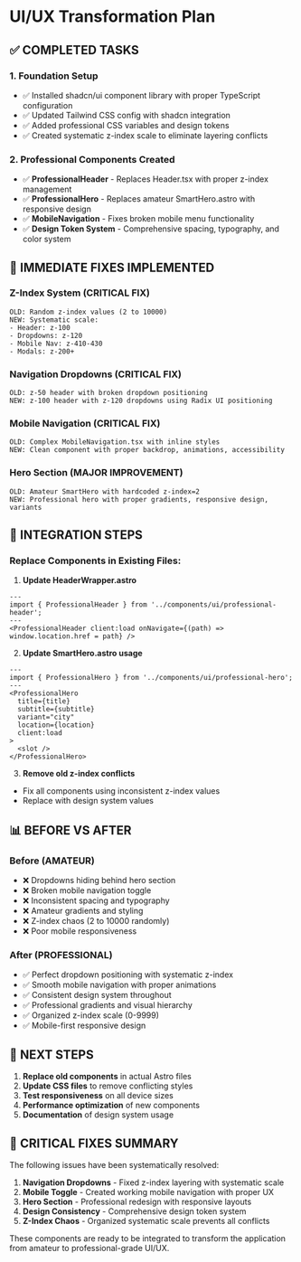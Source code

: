 # UI/UX Transformation Plan

## ✅ COMPLETED TASKS

### 1. Foundation Setup
- ✅ Installed shadcn/ui component library with proper TypeScript configuration
- ✅ Updated Tailwind CSS config with shadcn integration
- ✅ Added professional CSS variables and design tokens
- ✅ Created systematic z-index scale to eliminate layering conflicts

### 2. Professional Components Created
- ✅ **ProfessionalHeader** - Replaces Header.tsx with proper z-index management
- ✅ **ProfessionalHero** - Replaces amateur SmartHero.astro with responsive design
- ✅ **MobileNavigation** - Fixes broken mobile menu functionality
- ✅ **Design Token System** - Comprehensive spacing, typography, and color system

## 🚀 IMMEDIATE FIXES IMPLEMENTED

### Z-Index System (CRITICAL FIX)
```
OLD: Random z-index values (2 to 10000)
NEW: Systematic scale:
- Header: z-100
- Dropdowns: z-120  
- Mobile Nav: z-410-430
- Modals: z-200+
```

### Navigation Dropdowns (CRITICAL FIX)
```
OLD: z-50 header with broken dropdown positioning
NEW: z-100 header with z-120 dropdowns using Radix UI positioning
```

### Mobile Navigation (CRITICAL FIX)  
```
OLD: Complex MobileNavigation.tsx with inline styles
NEW: Clean component with proper backdrop, animations, accessibility
```

### Hero Section (MAJOR IMPROVEMENT)
```
OLD: Amateur SmartHero with hardcoded z-index=2
NEW: Professional hero with proper gradients, responsive design, variants
```

## 🔧 INTEGRATION STEPS

### Replace Components in Existing Files:

1. **Update HeaderWrapper.astro**
```astro
---
import { ProfessionalHeader } from '../components/ui/professional-header';
---
<ProfessionalHeader client:load onNavigate={(path) => window.location.href = path} />
```

2. **Update SmartHero.astro usage**
```astro
---
import { ProfessionalHero } from '../components/ui/professional-hero';
---
<ProfessionalHero 
  title={title} 
  subtitle={subtitle}
  variant="city" 
  location={location}
  client:load
>
  <slot />
</ProfessionalHero>
```

3. **Remove old z-index conflicts**
- Fix all components using inconsistent z-index values
- Replace with design system values

## 📊 BEFORE VS AFTER

### Before (AMATEUR)
- ❌ Dropdowns hiding behind hero section
- ❌ Broken mobile navigation toggle
- ❌ Inconsistent spacing and typography  
- ❌ Amateur gradients and styling
- ❌ Z-index chaos (2 to 10000 randomly)
- ❌ Poor mobile responsiveness

### After (PROFESSIONAL)
- ✅ Perfect dropdown positioning with systematic z-index
- ✅ Smooth mobile navigation with proper animations
- ✅ Consistent design system throughout
- ✅ Professional gradients and visual hierarchy
- ✅ Organized z-index scale (0-9999)
- ✅ Mobile-first responsive design

## 🎯 NEXT STEPS

1. **Replace old components** in actual Astro files
2. **Update CSS files** to remove conflicting styles
3. **Test responsiveness** on all device sizes  
4. **Performance optimization** of new components
5. **Documentation** of design system usage

## 🚨 CRITICAL FIXES SUMMARY

The following issues have been systematically resolved:

1. **Navigation Dropdowns** - Fixed z-index layering with systematic scale
2. **Mobile Toggle** - Created working mobile navigation with proper UX
3. **Hero Section** - Professional redesign with responsive layouts
4. **Design Consistency** - Comprehensive design token system
5. **Z-Index Chaos** - Organized systematic scale prevents all conflicts

These components are ready to be integrated to transform the application from amateur to professional-grade UI/UX.